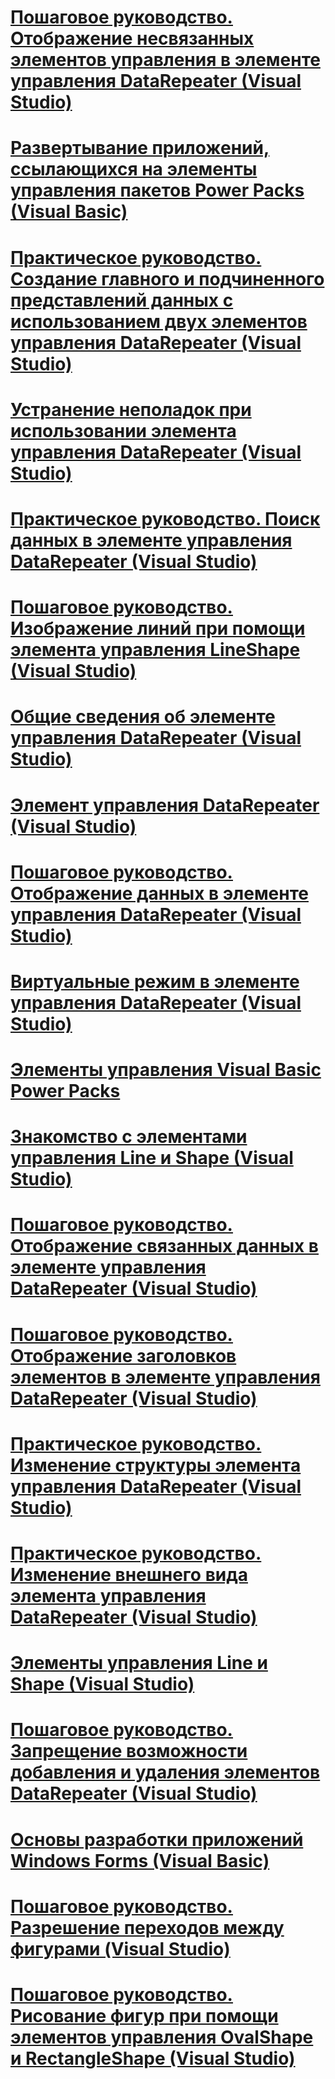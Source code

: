 # [Пошаговое руководство. Отображение несвязанных элементов управления в элементе управления DataRepeater (Visual Studio)](how-to-display-unbound-controls-in-a-datarepeater-control-visual-studio.md)
# [Развертывание приложений, ссылающихся на элементы управления пакетов Power Packs (Visual Basic)](deploying-applications-that-reference-power-packs-controls-visual-studio.md)
# [Практическое руководство. Создание главного и подчиненного представлений данных с использованием двух элементов управления DataRepeater (Visual Studio)](how-to-create-a-master-detail-form-by-using-two-datarepeater-controls.md)
# [Устранение неполадок при использовании элемента управления DataRepeater (Visual Studio)](troubleshooting-the-datarepeater-control-visual-studio.md)
# [Практическое руководство. Поиск данных в элементе управления DataRepeater (Visual Studio)](how-to-search-data-in-a-datarepeater-control-visual-studio.md)
# [Пошаговое руководство. Изображение линий при помощи элемента управления LineShape (Visual Studio)](how-to-draw-lines-with-the-lineshape-control-visual-studio.md)
# [Общие сведения об элементе управления DataRepeater (Visual Studio)](introduction-to-the-datarepeater-control-visual-studio.md)
# [Элемент управления DataRepeater (Visual Studio)](datarepeater-control-visual-studio.md)
# [Пошаговое руководство. Отображение данных в элементе управления DataRepeater (Visual Studio)](walkthrough-displaying-data-in-a-datarepeater-control-visual-studio.md)
# [Виртуальные режим в элементе управления DataRepeater (Visual Studio)](virtual-mode-in-the-datarepeater-control-visual-studio.md)
# [Элементы управления Visual Basic Power Packs](power-packs-controls.md)
# [Знакомство с элементами управления Line и Shape (Visual Studio)](introduction-to-the-line-and-shape-controls-visual-studio.md)
# [Пошаговое руководство. Отображение связанных данных в элементе управления DataRepeater (Visual Studio)](how-to-display-bound-data-in-a-datarepeater-control-visual-studio.md)
# [Пошаговое руководство. Отображение заголовков элементов в элементе управления DataRepeater (Visual Studio)](how-to-display-item-headers-in-a-datarepeater-control-visual-studio.md)
# [Практическое руководство. Изменение структуры элемента управления DataRepeater (Visual Studio)](how-to-change-the-layout-of-a-datarepeater-control-visual-studio.md)
# [Практическое руководство. Изменение внешнего вида элемента управления DataRepeater (Visual Studio)](how-to-change-the-appearance-of-a-datarepeater-control-visual-studio.md)
# [Элементы управления Line и Shape (Visual Studio)](line-and-shape-controls-visual-studio.md)
# [Пошаговое руководство. Запрещение возможности добавления и удаления элементов DataRepeater (Visual Studio)](how-to-disable-adding-and-deleting-datarepeater-items-visual-studio.md)
# [Основы разработки приложений Windows Forms (Visual Basic)](windows-forms-application-basics.md)
# [Пошаговое руководство. Разрешение переходов между фигурами (Visual Studio)](how-to-enable-tabbing-between-shapes-visual-studio.md)
# [Пошаговое руководство. Рисование фигур при помощи элементов управления OvalShape и RectangleShape (Visual Studio)](how-to-draw-shapes-with-the-ovalshape-and-rectangleshape-controls.md)

